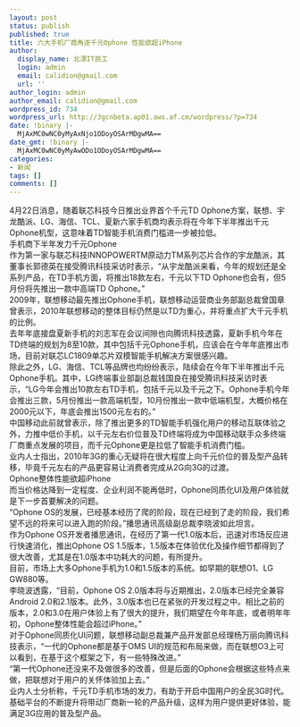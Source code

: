 ```yaml
---
layout: post
status: publish
published: true
title: 六大手机厂商角逐千元Ophone 性能欲超iPhone
author:
  display_name: 北漂IT民工
  login: admin
  email: calidion@gmail.com
  url: ''
author_login: admin
author_email: calidion@gmail.com
wordpress_id: 734
wordpress_url: http://3gcnbeta.ap01.aws.af.cm/wordpress/?p=734
date: !binary |-
  MjAxMC0wNC0yMyAxNjo1ODoyOSArMDgwMA==
date_gmt: !binary |-
  MjAxMC0wNC0yMyAwODo1ODoyOSArMDgwMA==
categories:
- 新闻
tags: []
comments: []
---
```

<p>4月22日消息，随着联芯科技今日推出业界首个千元TD Ophone方案，联想、宇龙酷派、LG、海信、TCL、夏新六家手机商均表示将在今年下半年推出千元Ophone机型，这意味着TD智能手机消费门槛进一步被拉低。<br />
手机商下半年发力千元Ophone<br />
作为第一家与联芯科技INNOPOWERTM原动力TM系列芯片合作的宇龙酷派，其董事长郭德英在接受腾讯科技采访时表示，&ldquo;从宇龙酷派来看，今年的规划还是全系列产品，在TD手机方面，将推出18款左右，千元以下TD Ophone也会有，但5月份将先推出一款中高端TD Ophone。&rdquo;<br />
2009年，联想移动最先推出Ophone手机，联想移动运营商业务部副总裁曾国章曾表示，2010年联想移动的整体目标仍然是以TD为重心，并将重点扩大千元手机的比例。<br />
去年年底接盘夏新手机的刘志军在会议间隙也向腾讯科技透露，夏新手机今年在TD终端的规划为8至10款，其中包括千元Ophone手机，应该会在今年年底推出市场，目前对联芯LC1809单芯片双模智能手机解决方案很感兴趣。<br />
除此之外，LG、海信、TCL等品牌也均纷纷表示，陆续会在今年下半年推出千元Ophone手机。其中，LG终端事业部副总裁钱国良在接受腾讯科技采访时表示，&ldquo;LG今年会推出10款左右TD手机，包括千元以及千元之下。Ophone手机今年会推出三款，5月份推出一款高端机型，10月份推出一款中低端机型，大概价格在2000元以下，年底会推出1500元左右的。&rdquo;<br />
中国移动此前就曾表示，除了推出更多的TD智能手机强化用户的移动互联体验之外，力推中低价手机，以千元左右价位普及TD终端将成为中国移动联手众多终端厂商重点发展的项目，而千元Ophone更是拉低了智能手机消费门槛。<br />
业内人士指出，2010年3G的重心无疑将在很大程度上向千元价位的普及型产品转移，毕竟千元左右的产品更容易让消费者完成从2G向3G的过渡。<br />
Ophone整体性能欲超iPhone<br />
而当价格达降到一定程度、企业利润不能再低时，Ophone同质化UI及用户体验就是下一步首要解决的问题。<br />
&ldquo;Ophone OS的发展，已经基本经历了爬的阶段，现在已经到了走的阶段，我们希望不远的将来可以进入跑的阶段。&rdquo;播思通讯高级副总裁李晓波如此坦言。<br />
作为Ophone OS开发者播思通讯，在经历了第一代1.0版本后，迅速对市场反应进行快速消化，推出Ophone OS 1.5版本，1.5版本在体验优化及操作细节都得到了很大改善，尤其是在1.0版本中功耗大的问题，有所提升。<br />
目前，市场上大多Ophone手机为1.0和1.5版本的系统。如早期的联想O1、LG GW880等。<br />
李晓波透露，&ldquo;目前，Ophone OS 2.0版本将与近期推出，2.0版本已经完全兼容Android 2.0和2.1版本。此外，3.0版本也已在紧张的开发过程之中。相比之前的版本，2.0和3.0在用户体验上有了很大的提升，我们期望在今年年底，或者明年年初，Ophone整体性能会超过iPhone。&rdquo;<br />
对于Ophone同质化UI问题，联想移动副总裁兼产品开发部总经理杨万丽向腾讯科技表示，&ldquo;一代的Ophone都是基于OMS UI的规范和布局来做，而在联想O3上可以看到，在基于这个框架之下，有一些特殊改进。&rdquo;<br />
&ldquo;第一代Ophone还没来不及做很多的改善，但是后面的Ophone会根据这些特点来做，把联想对于用户的关怀体验加上去。&rdquo;<br />
业内人士分析称，千元TD手机市场的发力，有助于开启中国用户的全民3G时代。基础平台的不断提升将带动厂商新一轮的产品升级，这样为用户提供更好体验，能满足3G应用的普及型产品。</p>
